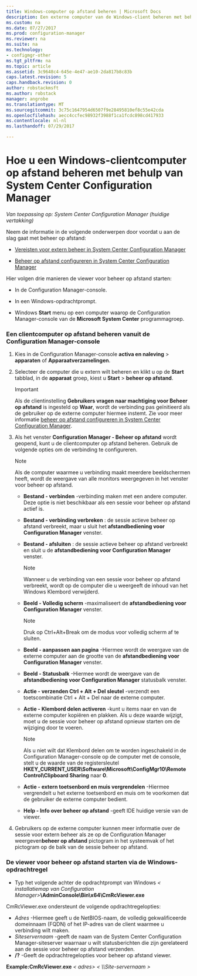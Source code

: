 ```yaml
---
title: Windows-computer op afstand beheren | Microsoft Docs
description: Een externe computer van de Windows-client beheren met behulp van System Center Configuration Manager.
ms.custom: na
ms.date: 07/27/2017
ms.prod: configuration-manager
ms.reviewer: na
ms.suite: na
ms.technology:
- configmgr-other
ms.tgt_pltfrm: na
ms.topic: article
ms.assetid: 3c9648c4-645e-4e47-ae10-2da817b8c83b
caps.latest.revision: 5
caps.handback.revision: 0
author: robstackmsft
ms.author: robstack
manager: angrobe
ms.translationtype: MT
ms.sourcegitcommit: 3c75c1647954d6507f9e28495810ef8c55e42cda
ms.openlocfilehash: aecc4ccfec98932f3988f1ca1fcdc898cd417933
ms.contentlocale: nl-nl
ms.lasthandoff: 07/29/2017

---
```

# <a name="how-to-remotely-administer-a-windows-client-computer-by-using-system-center-configuration-manager"></a>Hoe u een Windows-clientcomputer op afstand beheren met behulp van System Center Configuration Manager

*Van toepassing op: System Center Configuration Manager (huidige vertakking)*

Neem de informatie in de volgende onderwerpen door voordat u aan de slag gaat met beheer op afstand:  

-   [Vereisten voor extern beheer in System Center Configuration Manager](../../../../core/clients/manage/remote-control/prerequisites-for-remote-control.md)  

-   [Beheer op afstand configureren in System Center Configuration Manager](../../../../core/clients/manage/remote-control/configuring-remote-control.md)  

Hier volgen drie manieren de viewer voor beheer op afstand starten:  

-   In de Configuration Manager-console.  

-   In een Windows-opdrachtprompt.  

-   Windows **Start** menu op een computer waarop de Configuration Manager-console van de **Microsoft System Center** programmagroep.  

### <a name="to-remotely-administer-a-client-computer-from-the-configuration-manager-console"></a>Een clientcomputer op afstand beheren vanuit de Configuration Manager-console  

1.  Kies in de Configuration Manager-console **activa en naleving** > **apparaten** of **Apparaatverzamelingen**.  

3.  Selecteer de computer die u extern wilt beheren en klikt u op de **Start** tabblad, in de **apparaat** groep, kiest u **Start** > **beheer op afstand**.  

    > [!IMPORTANT]  
    >  Als de clientinstelling **Gebruikers vragen naar machtiging voor Beheer op afstand** is ingesteld op **Waar**, wordt de verbinding pas geïnitieerd als de gebruiker op de externe computer hiermee instemt. Zie voor meer informatie [beheer op afstand configureren in System Center Configuration Manager](../../../../core/clients/manage/remote-control/configuring-remote-control.md).  

4.  Als het venster **Configuration Manager - Beheer op afstand** wordt geopend, kunt u de clientcomputer op afstand beheren. Gebruik de volgende opties om de verbinding te configureren.  

    > [!NOTE]  
    >  Als de computer waarmee u verbinding maakt meerdere beeldschermen heeft, wordt de weergave van alle monitors weergegeven in het venster voor beheer op afstand.  

    -   **Bestand - verbinden** -verbinding maken met een andere computer. Deze optie is niet beschikbaar als een sessie voor beheer op afstand actief is.  

    -   **Bestand - verbinding verbreken** : de sessie actieve beheer op afstand verbreekt, maar u sluit het **afstandbediening voor Configuration Manager** venster.  

    -   **Bestand - afsluiten** : de sessie actieve beheer op afstand verbreekt en sluit u de **afstandbediening voor Configuration Manager** venster.  

        > [!NOTE]  
        >  Wanneer u de verbinding van een sessie voor beheer op afstand verbreekt, wordt op de computer die u weergeeft de inhoud van het Windows Klembord verwijderd.  

    -   **Beeld - Volledig scherm** -maximaliseert de **afstandbediening voor Configuration Manager** venster.  

        > [!NOTE]  
        >  Druk op Ctrl+Alt+Break om de modus voor volledig scherm af te sluiten.  

    -   **Beeld - aanpassen aan pagina** -Hiermee wordt de weergave van de externe computer aan de grootte van de **afstandbediening voor Configuration Manager** venster.  

    -   **Beeld - Statusbalk** -Hiermee wordt de weergave van de **afstandbediening voor Configuration Manager** statusbalk venster.  

    -   **Actie - verzenden Ctrl + Alt + Del sleutel** -verzendt een toetscombinatie Ctrl + Alt + Del naar de externe computer.  

    -   **Actie - Klembord delen activeren** -kunt u items naar en van de externe computer kopiëren en plakken. Als u deze waarde wijzigt, moet u de sessie voor beheer op afstand opnieuw starten om de wijziging door te voeren.  

        > [!NOTE]  
        >  Als u niet wilt dat Klembord delen om te worden ingeschakeld in de Configuration Manager-console op de computer met de console, stelt u de waarde van de registersleutel **HKEY_CURRENT_USER\Software\Microsoft\ConfigMgr10\Remote Control\Clipboard Sharing** naar **0**.  

    -   **Actie - extern toetsenbord en muis vergrendelen** -Hiermee vergrendelt u het externe toetsenbord en muis om te voorkomen dat de gebruiker de externe computer bedient.  

    -   **Help - Info over beheer op afstand** -geeft IDE huidige versie van de viewer.  

5.  Gebruikers op de externe computer kunnen meer informatie over de sessie voor extern beheer als ze op de Configuration Manager weergeven**beheer op afstand** pictogram in het systeemvak of het pictogram op de balk van de sessie beheer op afstand.  

### <a name="to-start-the-remote-control-viewer-from-the-windows-command-line"></a>De viewer voor beheer op afstand starten via de Windows-opdrachtregel  

-   Typ het volgende achter de opdrachtprompt van Windows *< installatiemap van Configuration Manager\>***\AdminConsole\Bin\x64\CmRcViewer.exe**  

CmRcViewer.exe ondersteunt de volgende opdrachtregelopties:  

- *Adres* -Hiermee geeft u de NetBIOS-naam, de volledig gekwalificeerde domeinnaam (FQDN) of het IP-adres van de client waarmee u verbinding wilt maken.
- *Siteservernaam* -geeft de naam van de System Center Configuration Manager-siteserver waarnaar u wilt statusberichten die zijn gerelateerd aan de sessie voor beheer op afstand verzenden.
- **/?** -Geeft de opdrachtregelopties voor beheer op afstand viewer.  
     
**Example:CmRcViewer.exe** *< adres\>*   *< \\\Site-servernaam >*  


